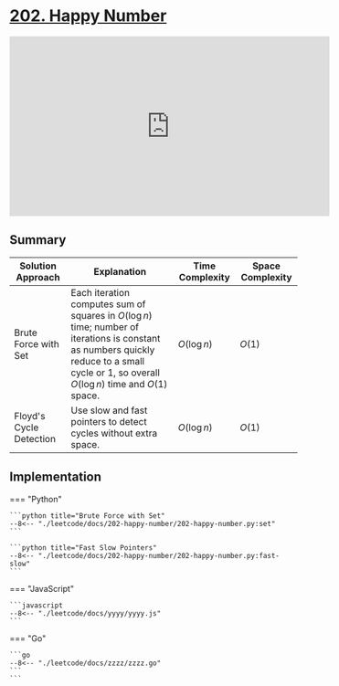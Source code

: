 # [202. Happy Number](https://leetcode.com/problems/happy-number/description/)

<iframe width="560" height="315" src="https://www.youtube.com/embed/ljz85bxOYJ0?si=-5RqUmxlWL4XcTwN" title="YouTube video player" frameborder="0" allow="accelerometer; autoplay; clipboard-write; encrypted-media; gyroscope; picture-in-picture; web-share" referrerpolicy="strict-origin-when-cross-origin" allowfullscreen></iframe>

## Summary

| **Solution Approach**         | **Explanation**                                                                 | **Time Complexity** | **Space Complexity** |
|------------------------------|---------------------------------------------------------------------------------|---------------------|----------------------|
| Brute Force with Set         | Each iteration computes sum of squares in $O(\log n)$ time; number of iterations is constant as numbers quickly reduce to a small cycle or 1, so overall $O(\log n)$ time and $O(1)$ space. | $O(\log n)$         | $O(1)$               |
| Floyd's Cycle Detection      | Use slow and fast pointers to detect cycles without extra space.                 | $O(\log n)$         | $O(1)$               |


## Implementation

=== "Python"

    ```python title="Brute Force with Set"
    --8<-- "./leetcode/docs/202-happy-number/202-happy-number.py:set"
    ```

    ```python title="Fast Slow Pointers"
    --8<-- "./leetcode/docs/202-happy-number/202-happy-number.py:fast-slow"
    ```

=== "JavaScript"

    ```javascript
    --8<-- "./leetcode/docs/yyyy/yyyy.js"
    ```

=== "Go"

    ```go
    --8<-- "./leetcode/docs/zzzz/zzzz.go"
    ```
    ```
